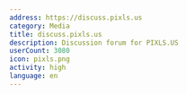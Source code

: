 ```yaml
---
address: https://discuss.pixls.us
category: Media
title: discuss.pixls.us
description: Discussion forum for PIXLS.US
userCount: 3080
icon: pixls.png
activity: high
language: en
---
```

